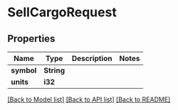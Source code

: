 # SellCargoRequest

## Properties
Name | Type | Description | Notes
------------ | ------------- | ------------- | -------------
**symbol** | **String** |  | 
**units** | **i32** |  | 

[[Back to Model list]](../README.md#documentation-for-models) [[Back to API list]](../README.md#documentation-for-api-endpoints) [[Back to README]](../README.md)


